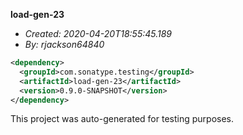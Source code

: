 **load-gen-23**
+ _Created: 2020-04-20T18:55:45.189_
+ _By: rjackson64840_

```xml
<dependency>
  <groupId>com.sonatype.testing</groupId>
  <artifactId>load-gen-23</artifactId>
  <version>0.9.0-SNAPSHOT</version>
</dependency>
```

This project was auto-generated for testing purposes.
